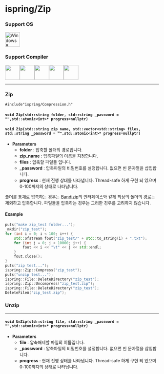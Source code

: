 # ispring/Zip
### Support OS
<img src="https://i.imgur.com/ElCyyzT.png" title="Windows8" width="48">

### Support Compiler
<img src="https://i.imgur.com/d67ToiK.png" width="48"><img src="https://i.imgur.com/O5bye0l.png" width="48"><img src="https://i.imgur.com/XFJ2SfL.png" width="48"><img src="https://i.imgur.com/u1NhcaW.jpg" width="48"><img src="https://i.imgur.com/zhdD9BY.png" width="48">
* * *
### Zip

`#include"ispring/Compression.h"`

#### `void Zip(std::string folder, std::string _password = "",std::atomic<int>* progress=nullptr)`
#### `void Zip(std::string zip_name, std::vector<std::string> files, std::string _password = "",std::atomic<int>* progress=nullptr)`

+ **Parameters**
	+ **folder** : 압축할 폴더의 경로입니다.
	+ **zip_name** : 압축파일의 이름을 지정합니다.
	+ **files** : 압축할 파일들 입니다.
	+ **_password** : 압축파일의 비밀번호를 설정합니다. 없으면 빈 문자열을 삽입합니다.
	+ **progress** : 현재 진행 상태를 나타냅니다. Thread-safe 하게 구현 되 있으며 0-100까지의 상태로 나타납니다.

폴더를 통채로 압축하는 경우는 [Bandizip](https://www.bandisoft.co.kr/bandizip/)의 인터페이스와 같게 최상의 폴더의 경로는 제외하고 압축합니다. 파일들을 압축하는 경우는 그러한 경우를 고려하지 않습니다.
#### Example
```cpp
puts("make zip_test folder...");
_mkdir("zip_test");
for (int i = 0; i < 100; i++) {
	std::ofstream fout("zip_test/" + std::to_string(i) + ".txt");
	for (int j = 0; j < 10000; j++) {
		fout << i << "\t" << j << std::endl;
	}
	fout.close();
}
puts("zip test...");
ispring::Zip::Compress("zip_test");
puts("unzip test...");
ispring::File::DeleteDirectory("zip_test");
ispring::Zip::Uncompress("zip_test.zip");
ispring::File::DeleteDirectory("zip_test");
DeleteFileA("zip_test.zip");
```

### Unzip

* * *

#### `void UnZip(std::string file, std::string _password = "",std::atomic<int>* progress=nullptr)`
+ **Parameters**
	+ **file** : 압축해제할 파일의 이름입니다.
	+ **_password** : 압축파일의 비밀번호를 설정합니다. 없으면 빈 문자열을 삽입합니다.
	+ **progress** : 현재 진행 상태를 나타냅니다. Thread-safe 하게 구현 되 있으며 0-100까지의 상태로 나타납니다.

